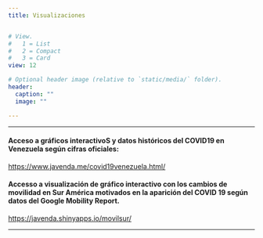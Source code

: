 ```yaml
---
title: Visualizaciones


# View.
#   1 = List
#   2 = Compact
#   3 = Card
view: 12

# Optional header image (relative to `static/media/` folder).
header:
  caption: ""
  image: ""

---
```

---

#### Acceso a gráficos interactivoS y datos históricos del COVID19 en Venezuela según cifras oficiales:
https://www.javenda.me/covid19venezuela.html/

#### Accesso a visualización de gráfico interactivo con los cambios de movilidad en Sur América motivados en la aparición del COVID 19 según datos del Google Mobility Report.
https://javenda.shinyapps.io/movilsur/

---
